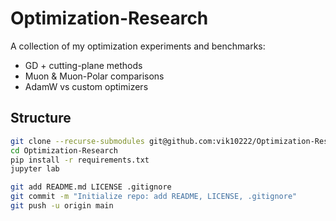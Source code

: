 # Optimization-Research

A collection of my optimization experiments and benchmarks:
- GD + cutting-plane methods  
- Muon & Muon-Polar comparisons  
- AdamW vs custom optimizers  

## Structure


```bash
git clone --recurse-submodules git@github.com:vik10222/Optimization-Research.git
cd Optimization-Research
pip install -r requirements.txt
jupyter lab

git add README.md LICENSE .gitignore
git commit -m "Initialize repo: add README, LICENSE, .gitignore"
git push -u origin main
